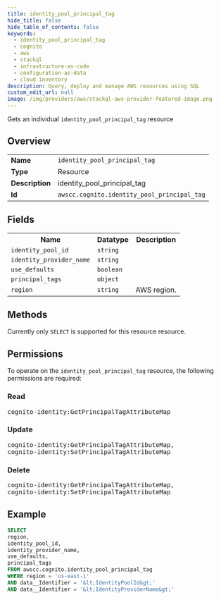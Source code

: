 ```yaml
---
title: identity_pool_principal_tag
hide_title: false
hide_table_of_contents: false
keywords:
  - identity_pool_principal_tag
  - cognito
  - aws
  - stackql
  - infrastructure-as-code
  - configuration-as-data
  - cloud inventory
description: Query, deploy and manage AWS resources using SQL
custom_edit_url: null
image: /img/providers/aws/stackql-aws-provider-featured-image.png
---
```

Gets an individual <code>identity_pool_principal_tag</code> resource

## Overview
<table><tbody>
<tr><td><b>Name</b></td><td><code>identity_pool_principal_tag</code></td></tr>
<tr><td><b>Type</b></td><td>Resource</td></tr>
<tr><td><b>Description</b></td><td>identity_pool_principal_tag</td></tr>
<tr><td><b>Id</b></td><td><code>awscc.cognito.identity_pool_principal_tag</code></td></tr>
</tbody></table>

## Fields
<table><tbody>
<tr><th>Name</th><th>Datatype</th><th>Description</th></tr>
<tr><td><code>identity_pool_id</code></td><td><code>string</code></td><td></td></tr>
<tr><td><code>identity_provider_name</code></td><td><code>string</code></td><td></td></tr>
<tr><td><code>use_defaults</code></td><td><code>boolean</code></td><td></td></tr>
<tr><td><code>principal_tags</code></td><td><code>object</code></td><td></td></tr>
<tr><td><code>region</code></td><td><code>string</code></td><td>AWS region.</td></tr>

</tbody></table>

## Methods
Currently only <code>SELECT</code> is supported for this resource resource.

## Permissions

To operate on the <code>identity_pool_principal_tag</code> resource, the following permissions are required:

### Read
<pre>
cognito-identity:GetPrincipalTagAttributeMap</pre>

### Update
<pre>
cognito-identity:GetPrincipalTagAttributeMap,
cognito-identity:SetPrincipalTagAttributeMap</pre>

### Delete
<pre>
cognito-identity:GetPrincipalTagAttributeMap,
cognito-identity:SetPrincipalTagAttributeMap</pre>


## Example
```sql
SELECT
region,
identity_pool_id,
identity_provider_name,
use_defaults,
principal_tags
FROM awscc.cognito.identity_pool_principal_tag
WHERE region = 'us-east-1'
AND data__Identifier = '&lt;IdentityPoolId&gt;'
AND data__Identifier = '&lt;IdentityProviderName&gt;'
```
